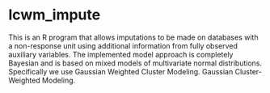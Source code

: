 # lcwm_impute
This is an R program that allows imputations to be made on databases with a non-response unit using additional information from fully observed auxiliary variables. The implemented model approach is completely Bayesian and is based on mixed models of multivariate normal distributions. Specifically we use Gaussian Weighted Cluster Modeling. Gaussian Cluster-Weighted Modeling.
